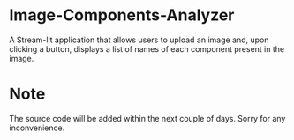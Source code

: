 # Image-Components-Analyzer
 A Stream-lit application that allows users to upload an image and, upon clicking a button, displays a list of names of each component present in the image.

# Note
The source code will be added within the next couple of days. Sorry for any inconvenience.
